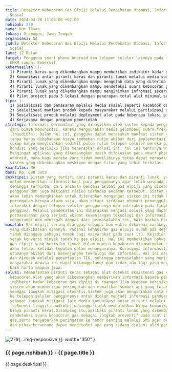 ```yaml
---
title: Detektor Kebocoran Gas Elpiji Melalui Pendekatan Otomasi, Informasi dan Lingkaran
  Sosial
date: 2014-04-20 11:08:00 +07:00
nohibah: 279
nama: Nur Iksan
lokasi: Grobogan, Jawa Tengah
organisasi: NA
judul: Detektor Kebocoran Gas Elpiji Melalui Pendekatan Otomasi, Informasi dan Lingkaran
  Sosial
lama: 12 Bulan
target: Pengguna smart phone Android dan telepon seluler lainnya pada masyarakat umum,
  UMKM sampai Komersil
keberhasilan: |-
  1) Piranti keras yang dikembangkan mampu memberikan indikator kadar gas elpiji di dalam ruangan dan memberikan peringatan suara jika kadar gas terlalu berisiko untuk terjadinya kebakaran serta mampu mematikan sumber api yang telah didefinisikan pada saat penerapan secara otomatis.
  2) Komunikasi antar piranti keras dan piranti lunak melalui media suara pada cakupan jarak yang dimampui oleh gelombang suara.
  3) Piranti lunak yang dikembangkan mampu mengolah data yang diterima dari piranti keras menjadi informasi penanggulangannya berdasarkan kadar kebocoran gas elpiji.
  4) Piranti lunak yang dikembangkan mampu mendeteksi suara kebocoran gas elpiji melalui pendekatan machine learning yaitu pengenalan suara
  5) Piranti lunak yang dikembangkan mampu mengirimkan infromasi secara masal ke berbagai nomor penting yang telah didefinisikan.
  6) Pilot project pada 3 lokasi dengan penerapan total alat minimal sebanyak 50 alat.
tipe: |-
  1) Sosialisasi dan pemasaran melalui media sosial seperti Facebook dan Twitter
  2) Sosialisasi manfaat produk kepada masyarakat melalui partisipasi di berbagai acara.
  3) Sosialisasi produk melalui deployment alat pada beberapa lokasi pilot project
  4) Kerjasama dengan program pemerintah
strategi: Informasi bermanfaat yang dihasilkan oleh sistem kepada penggunanya bebas
  dari biaya komunikasi, karena menggunakan media gelombang suara frekuensi tinggi
  (inaudible). Dalam hal ini, pengguna dapat merasakan manfaat sistem yang dikembangkan
  tanpa harus dibebankan biaya tambahan rutin akibat dari implementasi solusi. Mereka
  cukup hanya menyisihkan sedikit pulsa rutin telepon seluler mereka pada saat terjadi
  kondisi yang berisiko jika menerapkan solusi ini, hal ini tentunya win-win solution.
  Mengingat aplikasi yang dikembangkan masih difokuskan pada smart phone berbasis
  Android, maka bagi mereka yang tidak memilikinya tetap dapat merasakan inti dari
  sistem yang dikembangkan meskipun dengan fitur yang lebih terbatas.
kuantitas: NA
dana: Rp. 690 Juta
deskripsi: Sistem yang terdiri dari piranti keras dan piranti lunak, yang bertujuan
  untuk memberikan informasi bagi para penggunanya agar lebih waspada dan mengerti,
  sehingga terhindar dari ancaman bencana akibat gas elpiji yang disebabkan oleh kelalaian
  pengguna dan juga mitigasi risiko terhadap ancaman tersebut. Sistem yang dikembangkan
  akan lebih memungkinkan untuk diterapkan mengingat sistem ini tidak hanya memberikan
  peringatan berupa alarm saja, akan tetapi terdapat otomasi penanggulangannya serta
  interaksi dengan telepon seluler penggunanya dan interaksi pada lingkaran sosial
  pengguna. Melalui pendekatan ini diharapkan menjadi solusi yang dapat menjembatani
  permasalahan yang terjadi akibat kesenjangan teknologi dan informasi, serta dapat
  mengurangi dan mencegah dampak dari permasalahan ini, baik korban harta maupun jiwa.
masalah: Gas elpiji sering dianggap sebagai bom waktu dikarena maraknya terjadi bencana
  yang diakibatkan olehnya. Padahal kehadiran gas elpiji sudah ada sejak lama dan
  tidak dianggap sebagai momok bagi masyarakat pada saat itu. Kejadian ini baru terjadi
  sejak konversi minyak tanah ke gas elpiji. Hal ini membuktikan bahwa, bukan karena
  gas elpiji yang berisiko tinggi dalam memicu kebakaran dibandingkan minyak tanah,
  akan tetapi ketidak tepatan dalam menanganinya. Kurangnya informasilah menjadi penyebab
  utamanya akibat dari kesenjangan teknologi dan informasi. Hal ini dapat ditanggulangi
  dan dicegah melalui pemanfaatan TIK, sehingga permasalahan yang menjadi momok di
  masyarakat dewasa ini dapat ditanggulangi dan tidak ada lagi yang menjadi korban
  baik harta maupun jiwa.
solusi: Pemanfaatan piranti keras sebagai alat deteksi eksistensi gas elpiji akibat
  kebocoran.Alat yang akan dikembangkan memberikan informasi kepada penggunanya berupa
  indikator kadar kebocoran gas elpiji di ruangan.Jika keadaan berisiko terjadi kebakaran,maka
  sistem akan memberikan peringatan dan mematikan sumber api yang telah ditentukan
  sebagai langkah mitigasi otomatis.Sistem juga akan mengirimkan data hasil pendeteksian
  ke telepon seluler penggunanya untuk diolah menjadi informasi panduan penanggulangannya
  sebagai langkah mitigasi lain.Media komunikasi antar piranti melalui media suara
  frekuensi tinggi(inaudible),sehingga tidak membutuhkan biaya komunikasi dan rendah
  biaya piranti keras.Disamping itu,aplikasi piranti lunak yang dikembangkan mampu
  mendeteksi suara kebocoran gas sebagai langkah preventif pada saat instalasi tabung
  gas,serta menyebarkan peringatan ke nomor penting melalui SMS agar orang terdekat
  dan pihak berwenang dapat mengetahui apa yang sedang dialami oleh pengguna.
---
```


![279](/static/img/hibahcms/279.png){: .img-responsive }{: width="350" }

### {{ page.nohibah }} - {{ page.title }}

{{ page.deskripsi }}
